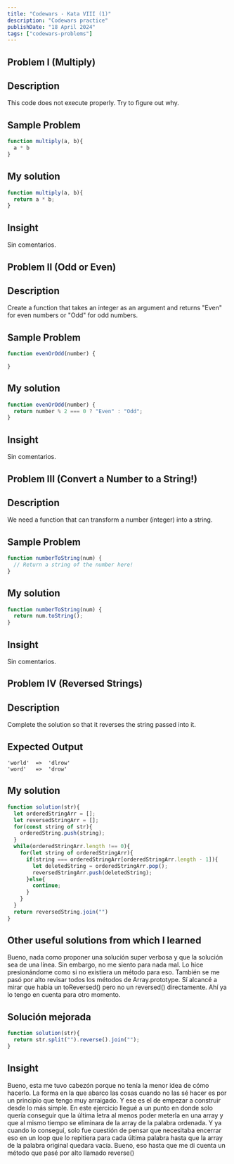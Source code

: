 ```yaml
---
title: "Codewars - Kata VIII (1)"
description: "Codewars practice"
publishDate: "18 April 2024"
tags: ["codewars-problems"]
---
```


## Problem I (Multiply)
## Description
This code does not execute properly. Try to figure out why.
## Sample Problem
```js
function multiply(a, b){
  a * b
}
```
## My solution
```js
function multiply(a, b){
  return a * b;
}
```
## Insight
Sin comentarios.

## Problem II (Odd or Even)
## Description
Create a function that takes an integer as an argument and returns "Even" for even numbers or "Odd" for odd numbers.
## Sample Problem
```js
function evenOrOdd(number) {

}
```
## My solution
```js
function evenOrOdd(number) {
  return number % 2 === 0 ? "Even" : "Odd";
}
```
## Insight
Sin comentarios.
## Problem III (Convert a Number to a String!)
## Description
We need a function that can transform a number (integer) into a string.
## Sample Problem
```js
function numberToString(num) {
  // Return a string of the number here!
}
```
## My solution
```js
function numberToString(num) {
  return num.toString();
}
```
## Insight
Sin comentarios.
## Problem IV (Reversed Strings)
## Description
Complete the solution so that it reverses the string passed into it.
## Expected Output
```
'world'  =>  'dlrow'
'word'   =>  'drow'
```
## My solution
```js
function solution(str){
  let orderedStringArr = [];
  let reversedStringArr = [];
  for(const string of str){
    orderedString.push(string);
  }
  while(orderedStringArr.length !== 0){
    for(let string of orderedStringArr){
      if(string === orderedStringArr[orderedStringArr.length - 1]){
        let deletedString = orderedStringArr.pop();
        reversedStringArr.push(deletedString);
      }else{
        continue;
      }
    }
  }
  return reversedString.join("")
}
```
## Other useful solutions from which I learned
Bueno, nada como proponer una solución super verbosa y que la solución sea de una línea.
Sin embargo, no me siento para nada mal. Lo hice presionándome como si no existiera un método para eso.
También se me pasó por alto revisar todos los métodos de Array.prototype. Sí alcancé a mirar
que había un toReversed() pero no un reversed() directamente. Ahí ya lo tengo en cuenta para
otro momento.
## Solución mejorada
```js
function solution(str){
  return str.split("").reverse().join("");
}
```
## Insight
Bueno, esta me tuvo cabezón porque no tenía la menor idea de cómo hacerlo.
La forma en la que abarco las cosas cuando no las sé hacer es por un principio
que tengo muy arraigado. Y ese es el de empezar a construir desde lo más simple.
En este ejercicio llegué a un punto en donde solo quería conseguir que la última letra
al menos poder meterla en una array y que al mismo tiempo se eliminara de la array de la palabra
ordenada. Y ya cuando lo conseguí, solo fue cuestión de pensar que necesitaba encerrar eso
en un loop que lo repitiera para cada última palabra hasta que la array de la palabra original
quedara vacía. Bueno, eso hasta que me di cuenta un método que pasé por alto llamado reverse()
